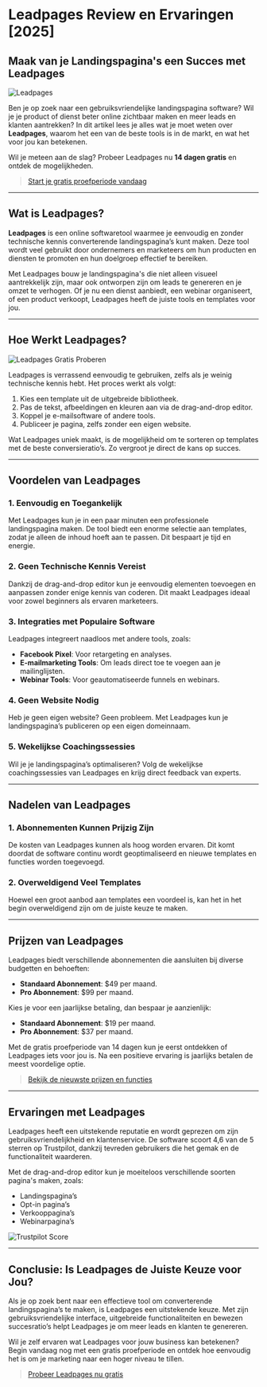 # Leadpages Review en Ervaringen [2025]

## Maak van je Landingspagina's een Succes met Leadpages

![Leadpages](https://onlinegeldgroei.nl/wp-content/uploads/2022/11/Leadpages-landingspagina.png)

Ben je op zoek naar een gebruiksvriendelijke landingspagina software? Wil je je product of dienst beter online zichtbaar maken en meer leads en klanten aantrekken? In dit artikel lees je alles wat je moet weten over **Leadpages**, waarom het een van de beste tools is in de markt, en wat het voor jou kan betekenen.

Wil je meteen aan de slag? Probeer Leadpages nu **14 dagen gratis** en ontdek de mogelijkheden.

> [Start je gratis proefperiode vandaag](https://bit.ly/LEadPages)

---

## Wat is Leadpages?

**Leadpages** is een online softwaretool waarmee je eenvoudig en zonder technische kennis converterende landingspagina’s kunt maken. Deze tool wordt veel gebruikt door ondernemers en marketeers om hun producten en diensten te promoten en hun doelgroep effectief te bereiken.

Met Leadpages bouw je landingspagina's die niet alleen visueel aantrekkelijk zijn, maar ook ontworpen zijn om leads te genereren en je omzet te verhogen. Of je nu een dienst aanbiedt, een webinar organiseert, of een product verkoopt, Leadpages heeft de juiste tools en templates voor jou.

---

## Hoe Werkt Leadpages?

![Leadpages Gratis Proberen](https://onlinegeldgroei.nl/wp-content/uploads/2022/11/Leadpages-gratis-uitproberen.png)

Leadpages is verrassend eenvoudig te gebruiken, zelfs als je weinig technische kennis hebt. Het proces werkt als volgt:

1. Kies een template uit de uitgebreide bibliotheek.
2. Pas de tekst, afbeeldingen en kleuren aan via de drag-and-drop editor.
3. Koppel je e-mailsoftware of andere tools.
4. Publiceer je pagina, zelfs zonder een eigen website.

Wat Leadpages uniek maakt, is de mogelijkheid om te sorteren op templates met de beste conversieratio’s. Zo vergroot je direct de kans op succes.

---

## Voordelen van Leadpages

### 1. Eenvoudig en Toegankelijk
Met Leadpages kun je in een paar minuten een professionele landingspagina maken. De tool biedt een enorme selectie aan templates, zodat je alleen de inhoud hoeft aan te passen. Dit bespaart je tijd en energie.

### 2. Geen Technische Kennis Vereist
Dankzij de drag-and-drop editor kun je eenvoudig elementen toevoegen en aanpassen zonder enige kennis van coderen. Dit maakt Leadpages ideaal voor zowel beginners als ervaren marketeers.

### 3. Integraties met Populaire Software
Leadpages integreert naadloos met andere tools, zoals:
- **Facebook Pixel**: Voor retargeting en analyses.
- **E-mailmarketing Tools**: Om leads direct toe te voegen aan je mailinglijsten.
- **Webinar Tools**: Voor geautomatiseerde funnels en webinars.

### 4. Geen Website Nodig
Heb je geen eigen website? Geen probleem. Met Leadpages kun je landingspagina’s publiceren op een eigen domeinnaam.

### 5. Wekelijkse Coachingssessies
Wil je je landingspagina’s optimaliseren? Volg de wekelijkse coachingssessies van Leadpages en krijg direct feedback van experts.

---

## Nadelen van Leadpages

### 1. Abonnementen Kunnen Prijzig Zijn
De kosten van Leadpages kunnen als hoog worden ervaren. Dit komt doordat de software continu wordt geoptimaliseerd en nieuwe templates en functies worden toegevoegd.

### 2. Overweldigend Veel Templates
Hoewel een groot aanbod aan templates een voordeel is, kan het in het begin overweldigend zijn om de juiste keuze te maken.

---

## Prijzen van Leadpages

Leadpages biedt verschillende abonnementen die aansluiten bij diverse budgetten en behoeften:

- **Standaard Abonnement**: $49 per maand.
- **Pro Abonnement**: $99 per maand.

Kies je voor een jaarlijkse betaling, dan bespaar je aanzienlijk:
- **Standaard Abonnement**: $19 per maand.
- **Pro Abonnement**: $37 per maand.

Met de gratis proefperiode van 14 dagen kun je eerst ontdekken of Leadpages iets voor jou is. Na een positieve ervaring is jaarlijks betalen de meest voordelige optie.

> [Bekijk de nieuwste prijzen en functies](https://bit.ly/LEadPages)

---

## Ervaringen met Leadpages

Leadpages heeft een uitstekende reputatie en wordt geprezen om zijn gebruiksvriendelijkheid en klantenservice. De software scoort 4,6 van de 5 sterren op Trustpilot, dankzij tevreden gebruikers die het gemak en de functionaliteit waarderen.

Met de drag-and-drop editor kun je moeiteloos verschillende soorten pagina's maken, zoals:
- Landingspagina’s
- Opt-in pagina’s
- Verkooppagina’s
- Webinarpagina’s

![Trustpilot Score](https://onlinegeldgroei.nl/wp-content/uploads/2022/11/Leadpages-score-op-Trustpilot.png)

---

## Conclusie: Is Leadpages de Juiste Keuze voor Jou?

Als je op zoek bent naar een effectieve tool om converterende landingspagina’s te maken, is Leadpages een uitstekende keuze. Met zijn gebruiksvriendelijke interface, uitgebreide functionaliteiten en bewezen succesratio’s helpt Leadpages je om meer leads en klanten te genereren.

Wil je zelf ervaren wat Leadpages voor jouw business kan betekenen? Begin vandaag nog met een gratis proefperiode en ontdek hoe eenvoudig het is om je marketing naar een hoger niveau te tillen.

> [Probeer Leadpages nu gratis](https://bit.ly/LEadPages)
